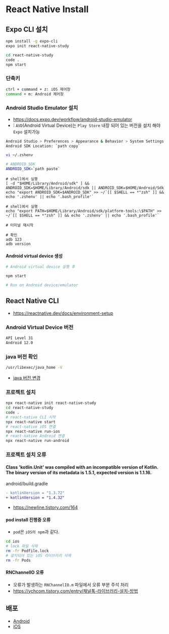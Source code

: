 # React Native Install

## Expo CLI 설치
```sh
npm install -g expo-cli
expo init react-native-study

cd react-native-study
code .
npm start
```

### 단축키
```sh
ctrl + command + z: iOS 제어창
command + m: Android 제어창
```

### Android Studio Emulator 설치
* https://docs.expo.dev/workflow/android-studio-emulator
* ❕ `AVD`(Android Virtual Device)는 `Play Store` 내장 되어 있는 버전을 설치 해야 `Expo` 설치가능
```sh
Android Studio > Preferences > Appearance & Behavior > System Settings > Android SDK > SDK Tools > Android SDK Build-Tools 체크
Android SDK Location: `path copy`
```
```sh
vi ~/.zshenv

# ANDROID_SDK
ANDROID_SDK=`path paste`
```
```
# shell에서 실행
[ -d "$HOME/Library/Android/sdk" ] && ANDROID_SDK=$HOME/Library/Android/sdk || ANDROID_SDK=$HOME/Android/Sdk
echo "export ANDROID_SDK=$ANDROID_SDK" >> ~/`[[ $SHELL == *"zsh" ]] && echo '.zshenv' || echo '.bash_profile'`

# shell에서 실행
echo "export PATH=$HOME/Library/Android/sdk/platform-tools:\$PATH" >> ~/`[[ $SHELL == *"zsh" ]] && echo '.zshenv' || echo '.bash_profile'`

# 터미널 재시작

# 확인
adb 123
adb version
```

#### Android virtual device 생성
```sh
# Android virtual device 실행 후

npm start

# Run on Android device/emulator
```

## React Native CLI
* https://reactnative.dev/docs/environment-setup

### Android Virtual Device 버전
```sh
API Level 31
Android 12.0
```

### java 버전 확인
```sh
/usr/libexec/java_home -V
```
* [java 버전 변경](https://ifuwanna.tistory.com/247)

### 프로젝트 설치
```sh
npx react-native init react-native-study
cd react-native-study
code .
# react-native CLI 시작
npx react-native start
# react-native iOS 연결
npx react-native run-ios
# react-native Android 연결
npx react-native run-android
```

### 프로젝트 설치 오류
#### Class 'kotlin.Unit' was compiled with an incompatible version of Kotlin. The binary version of its metadata is 1.5.1, expected version is 1.1.16.
android/build.gradle
```diff
- kotlinVersion = "1.3.72"
+ kotlinVersion = "1.4.32"
```
* https://newline.tistory.com/164

#### pod install 진행중 오류
* `pod`은 `iOS의 npm`과 같다.
```sh
cd ios
# lock 파일 삭제
rm -fr Podfile.lock
# 설지되어 있는 iOS 라이브러리 삭제
rm -fr Pods
```

#### RNChannelIO 오류
* 오류가 발생하는 `RNChannelIO.m` 파일에서 오류 부분 주석 처리
* https://ychcom.tistory.com/entry/채널톡-라이브러리-설치-방법

## 배포
* [Android](https://reactnative.dev/docs/signed-apk-android)
* [iOS](https://reactnative.dev/docs/publishing-to-app-store)
